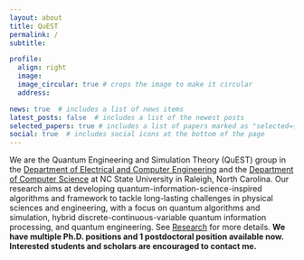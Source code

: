```yaml
---
layout: about
title: QuEST
permalink: /
subtitle:

profile:
  align: right
  image: 
  image_circular: true # crops the image to make it circular
  address: 

news: true  # includes a list of news items
latest_posts: false  # includes a list of the newest posts
selected_papers: true # includes a list of papers marked as "selected={true}"
social: true  # includes social icons at the bottom of the page
---
```


We are the Quantum Engineering and Simulation Theory (QuEST) group in the [Department of Electrical and Computer Engineering](https://ece.ncsu.edu) and the [Department of Computer Science](https://www.csc.ncsu.edu) at NC State University in Raleigh, North Carolina. Our research aims at developing quantum-information-science-inspired algorithms and framework to tackle long-lasting challenges in physical sciences and engineering, with a focus on quantum algorithms and simulation, hybrid discrete-continuous-variable quantum information processing, and quantum engineering. See [Research](/research/) for more details. 
**We have multiple Ph.D. positions and 1 postdoctoral position available now. Interested students and scholars are encouraged to contact me.**

[//]: <> (I study quantum-classical algorithms to solve challenging problems in quantum chemistry, chemical physics, and material science, including correlated electronic structure and real-time dynamics. I also develop novel protocols to leverage continuous-variable quantum systems such as bosonic oscillators for computation, information processing, and sensing. Another topic of interest is how quantum error correction may be performed at a system or algorithm level. These topics are investigated from theoretical and computational perspectives, with possible experimental collaborations.)


